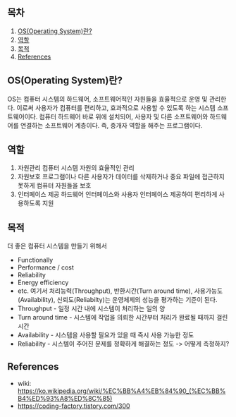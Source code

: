 
## 목차

1. [OS(Operating System)란?](#osoperating-system란)
2. [역할](#역할)
3. [목적](#목적)
5. [References](#references)


## OS(Operating System)란?
OS는 컴퓨터 시스템의 하드웨어, 소프트웨어적인 자원들을 효율적으로 운영 및 관리한다. 이로써 사용자가 컴퓨터를 편리하고, 효과적으로 사용할 수 있도록 하는 시스템 소프트웨어이다. 컴퓨터 하드웨어 바로 위에 설치되어, 사용자 및 다른 소프트웨어와 하드웨어를 연결하는 소프트웨어 계층이다. 즉, 중개자 역할을 해주는 프로그램이다.

## 역할
1. 자원관리
컴퓨터 시스템 자원의 효율적인 관리
2. 자원보호
프로그램이나 다른 사용자가 데이터를 삭제하거나 중요 파일에 접근하지 못하게 컴퓨터 자원들을 보호
3. 인터페이스 제공
하드웨어 인터페이스와 사용자 인터페이스 제공하여 편리하게 사용하도록 지원

## 목적
더 좋은 컴퓨터 시스템을 만들기 위해서
* Functionally
* Performance / cost
* Reliability
* Energy efficiency
* etc.
여기서 처리능력(Throughput), 반환시간(Turn around time), 사용가능도(Availability), 신뢰도(Reliabilty)는 운영체제의 성능을 평가하는 기준이 된다.
* Throughput - 일정 시간 내에 시스템이 처리하는 일의 양
* Turn around time - 시스템에 작업을 의뢰한 시간부터 처리가 완료될 때까지 걸린 시간
* Availability - 시스템을 사용할 필요가 있을 때 즉시 사용 가능한 정도
* Reliability - 시스템이 주어진 문제를 정확하게 해결하는 정도
-> 어떻게 측정하지?

## References
* wiki: https://ko.wikipedia.org/wiki/%EC%BB%A4%EB%84%90_(%EC%BB%B4%ED%93%A8%ED%8C%85)
* https://coding-factory.tistory.com/300
